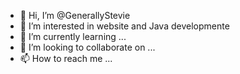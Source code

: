- 👋 Hi, I’m @GenerallyStevie
- 👀 I’m interested in website and Java developmente
- 🌱 I’m currently learning ...
- 💞️ I’m looking to collaborate on ...
- 📫 How to reach me ...

<!---
GenerallyStevie/GenerallyStevie is a ✨ special ✨ repository because its `README.md` (this file) appears on your GitHub profile.
You can click the Preview link to take a look at your changes.
--->
